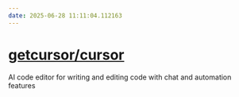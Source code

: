 ```yaml
---
date: 2025-06-28 11:11:04.112163
---
```


# [getcursor/cursor](https://github.com/getcursor/cursor)

AI code editor for writing and editing code with chat and automation features